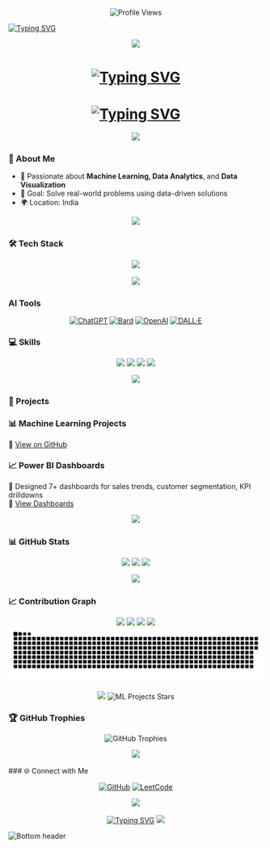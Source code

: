 <p align="center">
  <img src="https://komarev.com/ghpvc/?username=sathikmohamed&label=Profile%20Views&color=0e75b6&style=flat-square" alt="Profile Views"/>
</p>
<a href="https://git.io/typing-svg"><img src="https://readme-typing-svg.demolab.com?font=Fira+Code&weight=800&pause=1000&width=435&lines=Welcome+To+My+Profile!" alt="Typing SVG" /></a>
<p align="center">
  <img src="https://media1.giphy.com/media/v1.Y2lkPTc5MGI3NjExdW4xZXZpbnMyYWxtcXplcDVkd29ramdlZ3Z6MjZ6aW1pdzU0OHEwdCZlcD12MV9pbnRlcm5hbF9naWZfYnlfaWQmY3Q9cw/qF1gI7mhLhnQunST3z/giphy.gif"/>
</p>


<h1 align="center"> <a href="https://git.io/typing-svg"><img src="https://readme-typing-svg.demolab.com?font=Fira+Code&weight=800&pause=1000&width=435&lines=Hi+%F0%9F%91%8B%2C+I'm+Mohamed+Sathik" alt="Typing SVG" /></a>  </h1>
<h1 align="center"><a href="https://git.io/typing-svg"><img src="https://readme-typing-svg.demolab.com?font=Fira+Code&weight=800&pause=1000&width=800&lines=Aspiring+Data+Scientist+%7C+Machine+Learning+Enthusiast+%7C+Innovator" alt="Typing SVG" /></a></h1>



<p align="center">
  <img src="https://user-images.githubusercontent.com/73097560/115834477-dbab4500-a447-11eb-908a-139a6edaec5c.gif"/>
</p>

### 🌟 About Me
- 🤖 Passionate about **Machine Learning, Data Analytics**, and **Data Visualization**  
- 🎯 Goal: Solve real-world problems using data-driven solutions  
- 🌍 Location: India  

<p align="center">
  <img src="https://user-images.githubusercontent.com/73097560/115834477-dbab4500-a447-11eb-908a-139a6edaec5c.gif"/>
</p>

### 🛠 Tech Stack
<p align="center">
  <img src="https://skillicons.dev/icons?i=py,tensorflow,pytorch,sklearn,opencv,fastapi,java,html,css,mysql,mongodb,postgres,git,github,docker,linux,vscode,figma,googlecloud,aws,anaconda&theme=dark" />
</p>

<p align="center">
  <img src="https://user-images.githubusercontent.com/73097560/115834477-dbab4500-a447-11eb-908a-139a6edaec5c.gif"/>
</p>

### AI Tools
<p align="center">
  <a href="https://chat.openai.com/"><img src="https://img.shields.io/badge/ChatGPT-74AA9C?logo=openai&logoColor=white&style=flat-square" alt="ChatGPT"/></a>
  <a href="https://bard.google.com/"><img src="https://img.shields.io/badge/Bard-4285F4?logo=google&logoColor=white&style=flat-square" alt="Bard"/></a>
  <a href="https://openai.com/"><img src="https://img.shields.io/badge/OpenAI-412991?logo=openai&logoColor=white&style=flat-square" alt="OpenAI"/></a>
  <a href="https://www.dalle.com/"><img src="https://img.shields.io/badge/DALL·E-00A884?logo=artstation&logoColor=white&style=flat-square" alt="DALL·E"/></a>
</p>

### 💻 Skills
<p align="center">
  <img src="https://img.shields.io/badge/Python-95%25-green?style=for-the-badge&logo=python&logoColor=white"/>
  <img src="https://img.shields.io/badge/ML-90%25-blue?style=for-the-badge&logo=tensorflow&logoColor=white"/>
  <img src="https://img.shields.io/badge/Data%20Viz-85%25-orange?style=for-the-badge&logo=powerbi&logoColor=white"/>
  <img src="https://img.shields.io/badge/SQL-80%25-red?style=for-the-badge&logo=mysql&logoColor=white"/>
</p>

<p align="center">
  <img src="https://user-images.githubusercontent.com/73097560/115834477-dbab4500-a447-11eb-908a-139a6edaec5c.gif"/>
</p>

### 🚀 Projects

### 📊 Machine Learning Projects
🔗 [View on GitHub](https://github.com/sathikmohamed/ML_Projects)


### 📈 Power BI Dashboards
📌 Designed 7+ dashboards for sales trends, customer segmentation, KPI drilldowns  
🔗 [View Dashboards](https://github.com/sathikmohamed/data-visualization-dashboards)

<p align="center">
  <img src="https://user-images.githubusercontent.com/73097560/115834477-dbab4500-a447-11eb-908a-139a6edaec5c.gif"/>
</p>

### 📊 GitHub Stats
<p align="center">
  <img height="180" src="https://github-readme-stats.vercel.app/api?username=sathikmohamed&show_icons=true&theme=radical&count_private=true" />
  <img height="180" src="https://github-readme-streak-stats.herokuapp.com/?user=sathikmohamed&theme=radical" />
  <img height="180" src="https://github-readme-stats.vercel.app/api/top-langs/?username=sathikmohamed&layout=compact&theme=radical" />
</p>

<p align="center">
  <img src="https://user-images.githubusercontent.com/73097560/115834477-dbab4500-a447-11eb-908a-139a6edaec5c.gif"/>
</p>

### 📈 Contribution Graph
<p align="center">
  <img src="https://github-profile-summary-cards.vercel.app/api/cards/profile-details?username=sathikmohamed&theme=radical" />
  <img src="https://github-profile-summary-cards.vercel.app/api/cards/repos-per-language?username=sathikmohamed&theme=radical" />
  <img src="https://github-profile-summary-cards.vercel.app/api/cards/most-commit-language?username=sathikmohamed&theme=radical" />
  <img src="https://github-profile-summary-cards.vercel.app/api/cards/productive-time?username=sathikmohamed&theme=radical" />
  <img src="https://raw.githubusercontent.com/sathikmohamed/sathikmohamed/output/github-contribution-grid-snake.svg" alt="Contribution Snake" />
</p>

<p align="center">
  <img src="https://user-images.githubusercontent.com/73097560/115834477-dbab4500-a447-11eb-908a-139a6edaec5c.gif"/>
  <img src="https://img.shields.io/github/stars/sathikmohamed/ML_Projects?style=flat-square&color=ffcb6b" alt="ML Projects Stars"/>
</p>

### 🏆 GitHub Trophies

<p align="center">
  <img src="https://github-profile-trophy.vercel.app/?username=sathikmohamed&theme=dracula&margin-w=15&margin-h=15&no-frame=true&column=6" alt="GitHub Trophies"/>
</p>



<p align="center">
  <img src="https://user-images.githubusercontent.com/73097560/115834477-dbab4500-a447-11eb-908a-139a6edaec5c.gif"/>
</p>
### 🌐 Connect with Me
<p align="center">
  <a href="https://github.com/sathikmohamed"><img src="https://img.shields.io/badge/GitHub-181717?logo=github&logoColor=white&style=flat-square" alt="GitHub"/></a>
  <a href="https://leetcode.com/u/sathikmohamed/"><img src="https://img.shields.io/badge/LeetCode-FFA116?logo=leetcode&logoColor=white&style=flat-square" alt="LeetCode"/></a>
</p>

<p align="center">
  <img src="https://user-images.githubusercontent.com/73097560/115834477-dbab4500-a447-11eb-908a-139a6edaec5c.gif"/>
</p>


<p align="center">
 <a href="https://git.io/typing-svg"><img src="https://readme-typing-svg.demolab.com?font=Fira+Code&weight=800&pause=1000&width=435&lines=Thank+You+for+Visiting" alt="Typing SVG" /></a>
  <img src="https://media0.giphy.com/media/v1.Y2lkPTc5MGI3NjExY3dsMDV6bXlvOWp0NzRpeDdiNTFwaGp6YWR5dTc2dWtwNWwxbGp5dyZlcD12MV9pbnRlcm5hbF9naWZfYnlfaWQmY3Q9cw/6A3wecy5U7aI9lNJVH/giphy.gif"/>
</p>
<img src="https://raw.githubusercontent.com/Trilokia/Trilokia/379277808c61ef204768a61bbc5d25bc7798ccf1/bottom_header.svg" alt="Bottom header"/>

